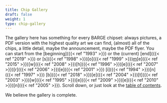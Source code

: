 ```yaml
---
title: Chip Gallery
draft: false
weight: 1
type: chip-gallery
---
```


The gallery here has something for every BARGE chipset: always pictures,
a PDF version with the highest quality art we can find,
(almost) all of the chips, a little detail, maybe the announcement, maybe the
PDF flyer. You can start from the [beginning]({{< ref "1993" >}})
or the (current) [end]({{< ref "2019" >}}) or
[s]({{< ref "1998" >}})[o]({{< ref "1999" >}})[m](2000-qb)[e]({{< ref "2015" >}})[w]({{< ref "2008" >}})[h]({{< ref "1996" >}})[e]({{< ref "2007" >}})[r]({{< ref "2006" >}})[e]({{< ref "2001" >}})
[i]({{< ref "1994" >}})[n]({{< ref "1997" >}})
[b]({{< ref "2018" >}})[e]({{< ref "2004" >}})[t]({{< ref "2003" >}})[w]({{< ref "1995" >}})[e]({{< ref "2009" >}})[e]({{< ref "2010" >}})[n]({{< ref "2005" >}}).
Scroll down, or just look at the [table of contents](../toc/).

We believe the gallery is complete.
